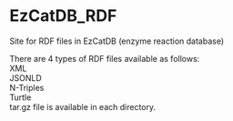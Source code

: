 # EzCatDB_RDF
Site for RDF files in EzCatDB (enzyme reaction database) <br>
 
 There are 4 types of RDF files available as follows:<br>
   XML<br>
   JSONLD <br>
   N-Triples<br>
   Turtle<br>
  tar.gz file is available in each directory. <br>
